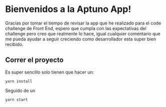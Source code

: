 # Bienvenidos a la Aptuno App!

Gracias por tomar el tiempo de revisar la app que he realizado para el code challenge de Front End, espero que cumpla con las expectativas del challenge pero creo que realmente lo hace, igual cualquier comentario que me pueda ayudar a seguir creciendo como desarrollador esta super bien recibido.

## Correr el proyecto

Es super sencillo solo tienen que hacer un:
```
yarn install
```
Seguido de un 
```
yarn start
